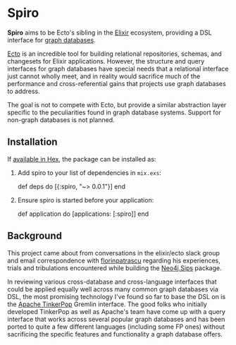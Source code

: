 # Spiro

**Spiro** aims to be Ecto's sibling in the [Elixir](http://elixir-lang.org/) ecosystem, providing a DSL interface for [graph databases](https://en.wikipedia.org/wiki/Graph_database).

[Ecto](https://github.com/elixir-lang/ecto) is an incredible tool for building relational repositories, schemas, and changesets for Elixir applications.  However, the structure and query interfaces for graph databases have special needs that a relational interface just cannot wholly meet, and in reality would sacrifice much of the performance and cross-referential gains that projects use graph databases to address.

The goal is not to compete with Ecto, but provide a similar abstraction layer specific to the peculiarities found in graph database systems.  Support for non-graph databases is not planned.

## Installation

If [available in Hex](https://hex.pm/docs/publish), the package can be installed as:

  1. Add spiro to your list of dependencies in `mix.exs`:

        def deps do
          [{:spiro, "~> 0.0.1"}]
        end

  2. Ensure spiro is started before your application:

        def application do
          [applications: [:spiro]]
        end

## Background

This project came about from conversations in the elixir/ecto slack group and email correspondence with [florinpatrascu](https://github.com/florinpatrascu) regarding his experiences, trials and tribulations encountered while building the [Neo4j.Sips](https://github.com/florinpatrascu/neo4j_sips) package.

In reviewing various cross-database and cross-language interfaces that could be applied equally well across many common graph databases via DSL, the most promising technology I've found so far to base the DSL on is the [Apache TinkerPop](http://tinkerpop.apache.org/) Gremlin interface.  The good folks who initially developed TinkerPop as well as Apache's team have come up with a query interface that works across several popular graph databases and has been ported to quite a few different languages (including some FP ones) without sacrificing the specific features and functionality a graph database offers.
